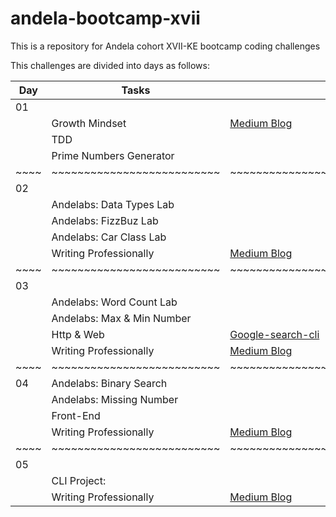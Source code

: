#                              andela-bootcamp-xvii
This is a repository for Andela cohort XVII-KE bootcamp coding challenges

This challenges are divided into days as follows:

 |Day |Tasks                     |links                                               
 |----| ------------------------ | ---------------------------------------------------
 | 01 |                          |                                                    
 |    |Growth Mindset            |[Medium Blog](https://www.medium.com/@joshuaondieki)
 |    |TDD                       |                                                    
 |    |Prime Numbers Generator   |                                                    
 |~~~~|~~~~~~~~~~~~~~~~~~~~~~~~~~|~~~~~~~~~~~~~~~~~~~~~~~~~~~~~~~~~~~~~~~~~~~~~~~~~~~~
 | 02 |                          |                                                    
 |    |Andelabs: Data Types Lab  |                                                    
 |    |Andelabs: FizzBuz Lab     |                                                    
 |    |Andelabs: Car Class Lab   |                                                    
 |    |Writing Professionally    |[Medium Blog](https://www.medium.com/@joshuaondieki)
 |~~~~|~~~~~~~~~~~~~~~~~~~~~~~~~~|~~~~~~~~~~~~~~~~~~~~~~~~~~~~~~~~~~~~~~~~~~~~~~~~~~~~
 | 03 |                          |                                                    
 |    |Andelabs: Word Count Lab  |                                                    
 |    |Andelabs: Max & Min Number|                                                    
 |    |Http & Web                |[Google-search-cli](https://github.com/JoshuaOndieki/google-search-cli)
 |    |Writing Professionally    |[Medium Blog](https://www.medium.com/@joshuaondieki)
 |~~~~|~~~~~~~~~~~~~~~~~~~~~~~~~~|~~~~~~~~~~~~~~~~~~~~~~~~~~~~~~~~~~~~~~~~~~~~~~~~~~~~
 | 04 |Andelabs: Binary Search   |                                                    
 |    |Andelabs: Missing Number  |                                                    
 |    |Front-End                 |                                                    
 |    |Writing Professionally    |[Medium Blog](https://www.medium.com/@joshuaondieki)
 |~~~~|~~~~~~~~~~~~~~~~~~~~~~~~~~|~~~~~~~~~~~~~~~~~~~~~~~~~~~~~~~~~~~~~~~~~~~~~~~~~~~~
 | 05 |                          |                                                    
 |    |CLI Project:              |                                                    
 |    |Writing Professionally    |[Medium Blog](https://www.medium.com/@joshuaondieki)
